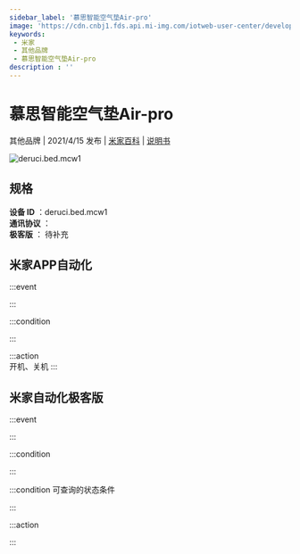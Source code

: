 ```yaml
---
sidebar_label: '慕思智能空气垫Air-pro'
image: 'https://cdn.cnbj1.fds.api.mi-img.com/iotweb-user-center/developer_1679047904126J8SZumoX.png?GalaxyAccessKeyId=AKVGLQWBOVIRQ3XLEW&Expires=9223372036854775807&Signature=q3UG1VcyebMCPQOhIJXhPqvxeHo='
keywords: 
 - 米家
 - 其他品牌
 - 慕思智能空气垫Air-pro
description : ''
---
```

# 慕思智能空气垫Air-pro

其他品牌 | 2021/4/15 发布 | [米家百科](https://home.mi.com/webapp/content/baike/product/index.html?model=deruci.bed.mcw1) | [说明书](https://home.mi.com/views/introduction.html?model=deruci.bed.mcw1&region=cn)

![deruci.bed.mcw1](https://cdn.cnbj1.fds.api.mi-img.com/iotweb-user-center/developer_1679047904126J8SZumoX.png?GalaxyAccessKeyId=AKVGLQWBOVIRQ3XLEW&Expires=9223372036854775807&Signature=q3UG1VcyebMCPQOhIJXhPqvxeHo=)

## 规格  
> 
**设备 ID** ：deruci.bed.mcw1  
**通讯协议** ：  
**极客版**  ： 待补充 


## 米家APP自动化  

:::event  

:::

:::condition  

:::

:::action   
开机、关机
:::

## 米家自动化极客版  

:::event  

:::

:::condition  

:::

:::condition 可查询的状态条件  

:::

:::action  

:::

        
